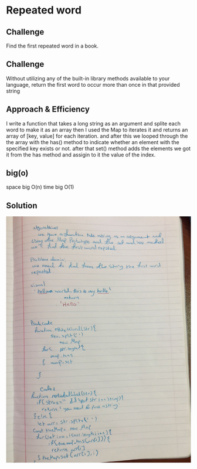 # Repeated word

## Challenge
Find the first repeated word in a book.

## Challenge
Without utilizing any of the built-in library methods available to your language, return the first word to occur more than once in that provided string

## Approach & Efficiency
I write a function that takes a long string as an argument and splite each word to make it as an array then I used the Map to iterates it and returns an array of [key, value] for each iteration.
and after this we looped through the the array with the has() method to indicate whether an element with the specified key exists or not. after that set() method adds the elements we got it from the has method and assigin to it  the value of the index.


## big(o)
space big O(n)
time big O(1)

## Solution

![whiteBoard](./assets/uml.jpg)